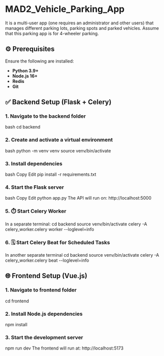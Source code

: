# MAD2_Vehicle_Parking_App
It is a multi-user app (one requires an administrator and other users) that manages different parking lots, parking spots and parked vehicles. Assume that this parking app is for 4-wheeler parking.

## ⚙️ Prerequisites

Ensure the following are installed:

- **Python 3.9+**
- **Node.js 16+**
- **Redis** 
- **Git**

## ✅ Backend Setup (Flask + Celery)

### 1. Navigate to the backend folder

bash
cd backend
### 2. Create and activate a virtual environment
bash
python -m venv venv
source venv/bin/activate         
### 3. Install dependencies
bash
Copy
Edit
pip install -r requirements.txt
### 4. Start the Flask server
bash
Copy
Edit
python app.py
The API will run on: http://localhost:5000
### 5. ⏱️ Start Celery Worker
In a separate terminal:
cd backend
source venv/bin/activate 
celery -A celery_worker.celery worker --loglevel=info
### 6. 🗓️ Start Celery Beat for Scheduled Tasks
In another separate terminal
cd backend
source venv/bin/activate
celery -A celery_worker.celery beat --loglevel=info

## 🌐 Frontend Setup (Vue.js)
### 1. Navigate to frontend folder
cd frontend
### 2. Install Node.js dependencies
npm install
### 3. Start the development server
npm run dev
The frontend will run at: http://localhost:5173

